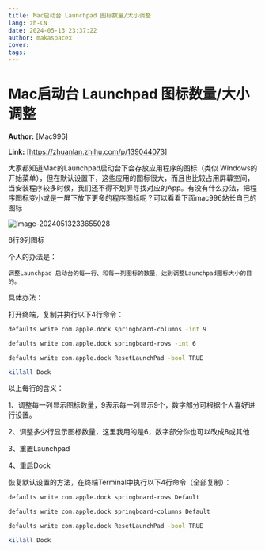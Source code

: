 ```yaml
---
title: Mac启动台 Launchpad 图标数量/大小调整
lang: zh-CN
date: 2024-05-13 23:37:22
author: makaspacex
cover:
tags:
---
```


# Mac启动台 Launchpad 图标数量/大小调整

 **Author:** [Mac996]

 **Link:** [https://zhuanlan.zhihu.com/p/139044073]

大家都知道Mac的Launchpad启动台下会存放应用程序的图标（类似 WIndows的开始菜单），但在默认设置下，这些应用的图标很大，而且也比较占用屏幕空间，当安装程序较多时候，我们还不得不划屏寻找对应的App。有没有什么办法，把程序图标变小或是一屏下放下更多的程序图标呢？可以看看下面mac996站长自己的图标

![image-20240513233655028](https://cdn.jsdelivr.net/gh/makaspacex/PictureZone@main/picgo/image-20240513233655028.png)

6行9列图标

个人的办法是：
```
调整Launchpad 启动台的每一行、和每一列图标的数量，达到调整Launchpad图标大小的目的。
```

具体办法：

打开终端，复制并执行以下4行命令：
```bash
defaults write com.apple.dock springboard-columns -int 9

defaults write com.apple.dock springboard-rows -int 6

defaults write com.apple.dock ResetLaunchPad -bool TRUE

killall Dock
```



以上每行的含义：

1、调整每一列显示图标数量，9表示每一列显示9个，数字部分可根据个人喜好进行设置。

2、调整多少行显示图标数量，这里我用的是6，数字部分你也可以改成8或其他

3、重置Launchpad

4、重启Dock



恢复默认设置的方法，在终端Terminal中执行以下4行命令（全部复制）：
```bash
defaults write com.apple.dock springboard-rows Default

defaults write com.apple.dock springboard-columns Default

defaults write com.apple.dock ResetLaunchPad -bool TRUE

killall Dock
```
